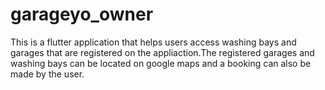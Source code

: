 # garageyo_owner

This is a flutter application that helps users access washing bays and garages that are registered on the appliaction.The registered garages and washing  bays can be located on google maps and a booking can also be made by the user.
